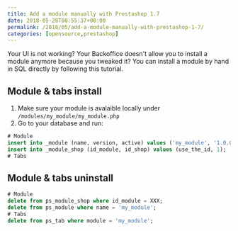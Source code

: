 ```yaml
---
title: Add a module manually with Prestashop 1.7
date: 2018-05-28T00:55:37+00:00
permalink: /2018/05/add-a-module-manually-with-prestashop-1-7/
categories: [opensource,prestashop]
---
```


Your UI is not working? Your Backoffice doesn't allow you to install a module anymore because you tweaked it? You can install a module by hand in SQL directly by following this tutorial.

<!--more-->

## Module & tabs install
  1. Make sure your module is avalaible locally under `/modules/my_module/my_module.php`
  2. Go to your database and run:

```sql
# Module
insert into _module (name, version, active) values ('my_module', '1.0.0', 1); # keep the id
insert into _module_shop (id_module, id_shop) values (use_the_id, 1);
# Tabs
```

## Module & tabs uninstall
```sql
# Module
delete from ps_module_shop where id_module = XXX;
delete from ps_module where name = 'my_module';
# Tabs
delete from ps_tab where module = 'my_module';
```
